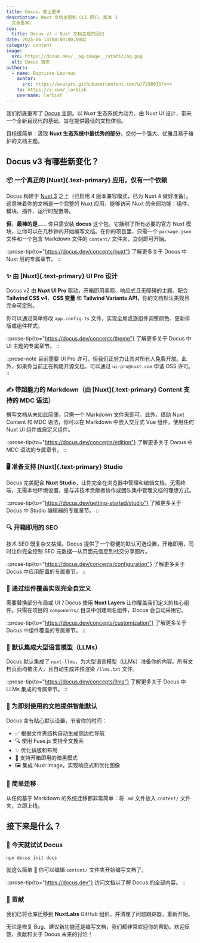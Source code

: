 ```yaml
---
title: Docus，卷土重来
description: Nuxt 文档主题和 CLI 回归，版本 3
  完全重写。
seo:
  title: Docus v3 — Nuxt 文档主题的回归
date: 2025-06-13T00:00:00.000Z
category: content
image:
  src: https://docus.dev/__og-image__/static/og.png
  alt: Docus 首页
authors:
  - name: Baptiste Leproux
    avatar:
      src: https://avatars.githubusercontent.com/u/7290030?v=4
    to: https://x.com/_larbish
    username: larbish
---
```


我们彻底重写了 [Docus](https://docus.dev) 主题。以 Nuxt 生态系统为动力、由 Nuxt UI 设计，带来一个全新且现代的基础，旨在提供最佳的文档体验。

目标很简单：汲取 **Nuxt 生态系统中最优秀的部分**，交付一个强大、优雅且易于维护的文档主题。

## **Docus v3 有哪些新变化？**

### **📦 一个真正的** [Nuxt]{.text-primary} **应用，仅有一个依赖**

Docus 构建于 [Nuxt 3](https://nuxt.com) 之上（已启用 4 版本兼容模式，已为 Nuxt 4 做好准备）。这意味着你的文档是一个完整的 Nuxt 应用，能够访问 Nuxt 的全部功能：组件、模块、插件、运行时配置等。

**但**，**最棒的是**…… 你只需安装 **docus** 这个包。它捆绑了所有必要的官方 Nuxt 模块，让你可以在几秒钟内开始编写文档。在你的项目里，只需一个 `package.json` 文件和一个包含 Markdown 文件的 `content/` 文件夹，立刻即可开始。

::prose-tip{to="https://docus.dev/concepts/nuxt"}
了解更多关于 Docus 中 Nuxt 层的专属章节。
::

### **✨ 由** [Nuxt]{.text-primary} **UI Pro 设计**

Docus v2 由 **Nuxt UI Pro** 驱动，开箱即用美观、响应式且无障碍的主题。配合 **Tailwind CSS v4**、**CSS 变量** 和 **Tailwind Variants API**，你的文档默认美观且完全可定制。

你可以通过简单修改 `app.config.ts` 文件，实现全局或逐组件调整颜色、更新排版或组件样式。

::prose-tip{to="https://docus.dev/concepts/theme"}
了解更多关于 Docus 中 UI 主题的专属章节。
::

::prose-note
目前需要 UI Pro 许可，但我们正努力让其对所有人免费开放。此外，如果你当前正在构建开源文档，可以通过 `ui-pro@nuxt.com` 申请 OSS 许可。
::

### **✍️ 带超能力的 Markdown（由** [Nuxt]{.text-primary} **Content 支持的 MDC 语法）**

撰写文档从未如此简便。只需一个 Markdown 文件夹即可。此外，借助 Nuxt Content 和 MDC 语法，你可以在 Markdown 中嵌入交互式 Vue 组件，使用任何 Nuxt UI 组件或自定义组件。

::prose-tip{to="https://docus.dev/concepts/edition"}
了解更多关于 Docus 中 MDC 语法的专属章节。
::

### 🖥️ 准备支持 [Nuxt]{.text-primary} Studio

Docus 完美配合 **Nuxt Studio**，让你完全在浏览器中管理和编辑文档。无需终端，无需本地环境设置，是与非技术贡献者协作或团队集中管理文档的理想方式。

::prose-tip{to="https://docus.dev/getting-started/studio"}
了解更多关于 Docus 中 Studio 编辑器的专属章节。
::

### **🔍 开箱即用的 SEO**

技术 SEO 既复杂又枯燥。Docus 提供了一个稳健的默认可选设置，开箱即用，同时让你完全控制 SEO 元数据—从页面元信息到社交分享图片。

::prose-tip{to="https://docus.dev/concepts/configuration"}
了解更多关于 Docus 中应用配置的专属章节。
::

### **🔧 通过组件覆盖实现完全自定义**

需要替换部分布局或 UI？Docus 使用 **Nuxt Layers** 让你覆盖我们定义的核心组件。只需在项目的 `components/` 目录中创建同名组件，Docus 会自动采用它。

::prose-tip{to="https://docus.dev/concepts/customization"}
了解更多关于 Docus 中组件覆盖的专属章节。
::

### **🤖 默认集成大型语言模型（LLMs）**

Docus 默认集成了 `nuxt-llms`，为大型语言模型（LLMs）准备你的内容。所有文档页面均被注入，且自动生成并预渲染 `/llms.txt` 文件。

::prose-tip{to="https://docus.dev/concepts/llms"}
了解更多关于 Docus 中 LLMs 集成的专属章节。
::

### **🧠 为即刻使用的文档提供智能默认**

Docus 含有贴心默认设置，节省你的时间：

- ✅ 根据文件夹结构自动生成侧边栏导航
- 🔍 使用 Fuse.js 支持全文搜索
- ✨ 优化排版和布局
- 🌙 支持开箱即用的暗黑模式
- 🖼️ 集成 Nuxt Image，实现响应式和优化图像

### **🔁 简单迁移**

从任何基于 Markdown 的系统迁移都非常简单：将 `.md` 文件放入 `content/` 文件夹，立即上线。

## **接下来是什么？**

### **🔧 今天就试试 Docus**

```bash
npx docus init docs
```

就这么简单 🚀 你可以编辑 `content/` 文件夹开始编写文档了。

::prose-tip{to="https://docus.dev"}
访问文档以了解 Docus 的全部内容。
::

### **🤝 贡献**

我们已将仓库迁移到 **NuxtLabs** GitHub 组织，并清理了问题跟踪器，重新开始。

无论是修复 Bug、建议新功能还是编写文档，我们都非常欢迎你的帮助。欢迎反馈、贡献和关于 Docus 未来的讨论！